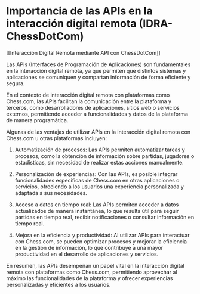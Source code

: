# Importancia de las APIs en la interacción digital remota (IDRA-ChessDotCom)

[[Interacción Digital Remota mediante API con ChessDotCom]]

Las APIs (Interfaces de Programación de Aplicaciones) son fundamentales en la interacción digital remota, ya que permiten que distintos sistemas y aplicaciones se comuniquen y compartan información de forma eficiente y segura. 

En el contexto de interacción digital remota con plataformas como Chess.com, las APIs facilitan la comunicación entre la plataforma y terceros, como desarrolladores de aplicaciones, sitios web o servicios externos, permitiendo acceder a funcionalidades y datos de la plataforma de manera programática.

Algunas de las ventajas de utilizar APIs en la interacción digital remota con Chess.com u otras plataformas incluyen:

1. Automatización de procesos: Las APIs permiten automatizar tareas y procesos, como la obtención de información sobre partidas, jugadores o estadísticas, sin necesidad de realizar estas acciones manualmente.

2. Personalización de experiencias: Con las APIs, es posible integrar funcionalidades específicas de Chess.com en otras aplicaciones o servicios, ofreciendo a los usuarios una experiencia personalizada y adaptada a sus necesidades.

3. Acceso a datos en tiempo real: Las APIs permiten acceder a datos actualizados de manera instantánea, lo que resulta útil para seguir partidas en tiempo real, recibir notificaciones o consultar información en tiempo real.

4. Mejora en la eficiencia y productividad: Al utilizar APIs para interactuar con Chess.com, se pueden optimizar procesos y mejorar la eficiencia en la gestión de información, lo que contribuye a una mayor productividad en el desarrollo de aplicaciones y servicios.

En resumen, las APIs desempeñan un papel vital en la interacción digital remota con plataformas como Chess.com, permitiendo aprovechar al máximo las funcionalidades de la plataforma y ofrecer experiencias personalizadas y eficientes a los usuarios.
